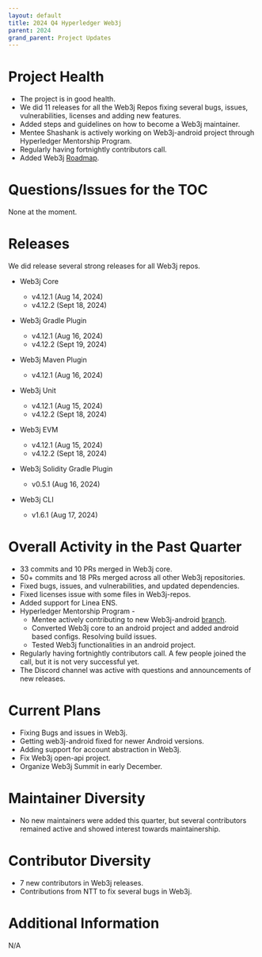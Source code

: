 ```yaml
---
layout: default
title: 2024 Q4 Hyperledger Web3j
parent: 2024
grand_parent: Project Updates
---
```


# Project Health

- The project is in good health.
- We did 11 releases for all the Web3j Repos fixing several bugs, issues, vulnerabilities, licenses and adding new features.
- Added steps and guidelines on how to become a Web3j maintainer.
- Mentee Shashank is actively working on Web3j-android project through Hyperledger Mentorship Program.
- Regularly having fortnightly contributors call.
- Added Web3j [Roadmap](https://lf-hyperledger.atlassian.net/wiki/spaces/WEB3J/pages/23101932/Roadmap+2024+-+2025).

# Questions/Issues for the TOC

None at the moment.

# Releases

We did release several strong releases for all Web3j repos.

- Web3j Core
  - v4.12.1 (Aug 14, 2024)
  - v4.12.2 (Sept 18, 2024)
  
- Web3j Gradle Plugin
  - v4.12.1 (Aug 16, 2024)
  - v4.12.2 (Sept 19, 2024)
  
- Web3j Maven Plugin
  - v4.12.1 (Aug 16, 2024)
  
- Web3j Unit
  - v4.12.1 (Aug 15, 2024)
  - v4.12.2 (Sept 18, 2024)

- Web3j EVM
  - v4.12.1 (Aug 15, 2024)
  - v4.12.2 (Sept 18, 2024)

- Web3j Solidity Gradle Plugin
    - v0.5.1 (Aug 16, 2024)

- Web3j CLI
    - v1.6.1 (Aug 17, 2024)

# Overall Activity in the Past Quarter

- 33 commits and 10 PRs merged in Web3j core.
- 50+ commits and 18 PRs merged across all other Web3j repositories.
- Fixed bugs, issues, and vulnerabilities, and updated dependencies.
- Fixed licenses issue with some files in Web3j-repos.
- Added support for Linea ENS.
- Hyperledger Mentorship Program - 
  - Mentee actively contributing to new Web3j-android [branch](https://github.com/shashankiitbhu/web3j/tree/web3j-android).
  - Converted Web3j core to an android project and added android based configs. Resolving build issues.
  - Tested Web3j functionalities in an android project.
- Regularly having fortnightly contributors call. A few people joined the call, but it is not very successful yet.
- The Discord channel was active with questions and announcements of new releases.

# Current Plans

- Fixing Bugs and issues in Web3j.
- Getting web3j-android fixed for newer Android versions.
- Adding support for account abstraction in Web3j.
- Fix Web3j open-api project.
- Organize Web3j Summit in early December.

# Maintainer Diversity

- No new maintainers were added this quarter, but several contributors remained active and showed interest towards maintainership.

# Contributor Diversity

- 7 new contributors in Web3j releases.
- Contributions from NTT to fix several bugs in Web3j.

# Additional Information

N/A

